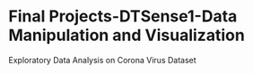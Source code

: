 # Final Projects-DTSense1-Data Manipulation and Visualization
Exploratory Data Analysis on Corona Virus Dataset
